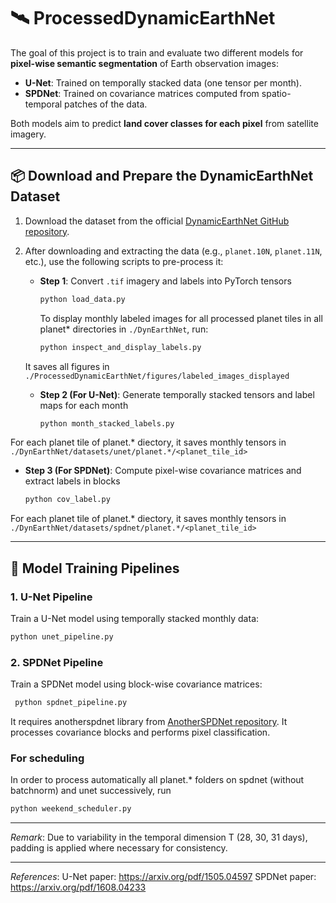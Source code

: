 # 🛰️ ProcessedDynamicEarthNet

The goal of this project is to train and evaluate two different models for **pixel-wise semantic segmentation** of Earth observation images:

- **U-Net**: Trained on temporally stacked data (one tensor per month).
- **SPDNet**: Trained on covariance matrices computed from spatio-temporal patches of the data.

Both models aim to predict **land cover classes for each pixel** from satellite imagery.

---

## 📦 Download and Prepare the DynamicEarthNet Dataset

1. Download the dataset from the official [DynamicEarthNet GitHub repository](https://github.com/aysim/dynnet).

2. After downloading and extracting the data (e.g., `planet.10N`, `planet.11N`, etc.), use the following scripts to pre-process it:

   - **Step 1**: Convert `.tif` imagery and labels into PyTorch tensors  
     ```bash
     python load_data.py
     ```  
     To display monthly labeled images for all processed planet tiles in all planet* directories in `./DynEarthNet`, run:  
     ```bash
     python inspect_and_display_labels.py
     ```
   It saves all figures in `./ProcessedDynamicEarthNet/figures/labeled_images_displayed`

   - **Step 2 (For U-Net)**: Generate temporally stacked tensors and label maps for each month  
     ```bash
     python month_stacked_labels.py
     ```
  For each planet tile of planet.* diectory, it saves monthly tensors in `./DynEarthNet/datasets/unet/planet.*/<planet_tile_id>`
   - **Step 3 (For SPDNet)**: Compute pixel-wise covariance matrices and extract labels in blocks  
     ```bash
     python cov_label.py
     ```
For each planet tile of planet.* diectory, it saves monthly tensors in `./DynEarthNet/datasets/spdnet/planet.*/<planet_tile_id>`


---

## 🧠 Model Training Pipelines

### 1. U-Net Pipeline
Train a U-Net model using temporally stacked monthly data:  
```bash
python unet_pipeline.py
```

### 2. SPDNet Pipeline
   Train a SPDNet model using block-wise covariance matrices: 
   ```bash
    python spdnet_pipeline.py
   ```

   It requires anotherspdnet library from [AnotherSPDNet repository](https://github.com/AmmarMian/anotherspdnet/tree/main).
   It processes covariance blocks and performs pixel classification.

### For scheduling
In order to process automatically all planet.* folders on spdnet (without batchnorm) and unet successively, run
```bash
python weekend_scheduler.py
```
   
---

*Remark*:  Due to variability in the temporal dimension T (28, 30, 31 days), padding is applied where necessary for consistency.

---
*References*:
U-Net paper: https://arxiv.org/pdf/1505.04597
SPDNet paper: https://arxiv.org/pdf/1608.04233


